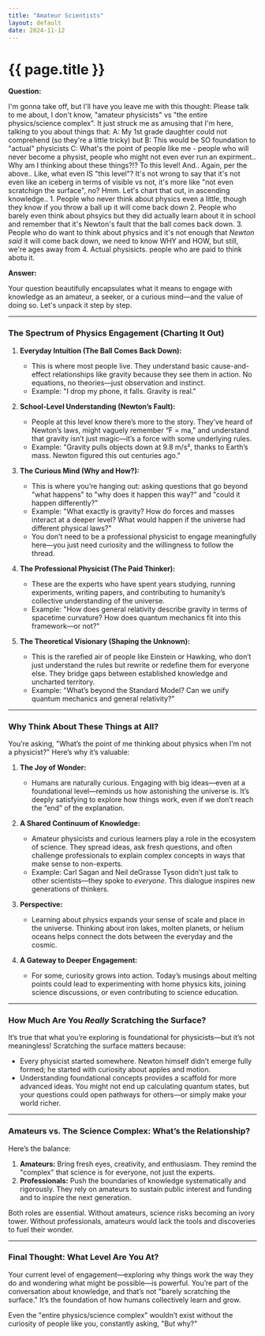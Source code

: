 ```yaml
---
title: "Amateur Scientists"
layout: default
date: 2024-11-12
---
```


# {{ page.title }}

**Question:**

I'm gonna take off, but I'll have you leave me with this thought: Please talk to me about, I don't know, "amateur physicists" vs "the entire physics/science complex". It just struck me as amusing that I'm here, talking to you about things that:
A: My 1st grade daughter could not comprehend (so they're a little tricky) but
B: This would be SO foundation to "actual" physicists
C: What's the point of people like me - people who will never become a physist, people who might not even ever run an expirment.. Why am I thinking about these things?!? To this level! And.. Again, per the above.. Like, what even IS "this level"? It's not wrong to say that it's not even like an iceberg in terms of visible vs not, it's more like "not even scratchign the surface", no? Hmm. Let's chart that out, in ascending knowledge.. 1. People who never think about physics even a little, though they know if you throw a ball up it will come back down 2. People who barely even think about phsyics but they did actually learn about it in school and remember that it's Newton's fault that the ball comes back down. 3. People who do want to think about physics and it's not enough that _Newton said_ it will come back down, we need to know WHY and HOW, but still, we're ages away from 4. Actual physisicts. people who are paid to think abotu it. 

**Answer:**

Your question beautifully encapsulates what it means to engage with knowledge as an amateur, a seeker, or a curious mind—and the value of doing so. Let's unpack it step by step.

---

### The Spectrum of Physics Engagement (Charting It Out)

1. **Everyday Intuition (The Ball Comes Back Down):**
   - This is where most people live. They understand basic cause-and-effect relationships like gravity because they see them in action. No equations, no theories—just observation and instinct. 
   - Example: "I drop my phone, it falls. Gravity is real." 

2. **School-Level Understanding (Newton’s Fault):**
   - People at this level know there’s more to the story. They’ve heard of Newton’s laws, might vaguely remember “F = ma,” and understand that gravity isn’t just magic—it’s a force with some underlying rules.
   - Example: "Gravity pulls objects down at 9.8 m/s², thanks to Earth’s mass. Newton figured this out centuries ago."

3. **The Curious Mind (Why and How?):**
   - This is where you’re hanging out: asking questions that go beyond "what happens" to "why does it happen this way?" and "could it happen differently?"
   - Example: "What exactly is gravity? How do forces and masses interact at a deeper level? What would happen if the universe had different physical laws?"
   - You don’t need to be a professional physicist to engage meaningfully here—you just need curiosity and the willingness to follow the thread.

4. **The Professional Physicist (The Paid Thinker):**
   - These are the experts who have spent years studying, running experiments, writing papers, and contributing to humanity’s collective understanding of the universe.
   - Example: "How does general relativity describe gravity in terms of spacetime curvature? How does quantum mechanics fit into this framework—or not?"

5. **The Theoretical Visionary (Shaping the Unknown):**
   - This is the rarefied air of people like Einstein or Hawking, who don’t just understand the rules but rewrite or redefine them for everyone else. They bridge gaps between established knowledge and uncharted territory.
   - Example: "What’s beyond the Standard Model? Can we unify quantum mechanics and general relativity?"

---

### Why Think About These Things at All?

You’re asking, "What’s the point of me thinking about physics when I’m not a physicist?" Here’s why it’s valuable:

1. **The Joy of Wonder:**
   - Humans are naturally curious. Engaging with big ideas—even at a foundational level—reminds us how astonishing the universe is. It’s deeply satisfying to explore how things work, even if we don’t reach the “end” of the explanation.

2. **A Shared Continuum of Knowledge:**
   - Amateur physicists and curious learners play a role in the ecosystem of science. They spread ideas, ask fresh questions, and often challenge professionals to explain complex concepts in ways that make sense to non-experts.
   - Example: Carl Sagan and Neil deGrasse Tyson didn’t just talk to other scientists—they spoke to *everyone*. This dialogue inspires new generations of thinkers.

3. **Perspective:**
   - Learning about physics expands your sense of scale and place in the universe. Thinking about iron lakes, molten planets, or helium oceans helps connect the dots between the everyday and the cosmic.

4. **A Gateway to Deeper Engagement:**
   - For some, curiosity grows into action. Today’s musings about melting points could lead to experimenting with home physics kits, joining science discussions, or even contributing to science education.

---

### How Much Are You *Really* Scratching the Surface?

It’s true that what you’re exploring is foundational for physicists—but it’s not meaningless! Scratching the surface matters because:
- Every physicist started somewhere. Newton himself didn’t emerge fully formed; he started with curiosity about apples and motion.
- Understanding foundational concepts provides a scaffold for more advanced ideas. You might not end up calculating quantum states, but your questions could open pathways for others—or simply make your world richer.

---

### Amateurs vs. The Science Complex: What’s the Relationship?

Here’s the balance:
1. **Amateurs:** Bring fresh eyes, creativity, and enthusiasm. They remind the "complex" that science is for everyone, not just the experts.
2. **Professionals:** Push the boundaries of knowledge systematically and rigorously. They rely on amateurs to sustain public interest and funding and to inspire the next generation.

Both roles are essential. Without amateurs, science risks becoming an ivory tower. Without professionals, amateurs would lack the tools and discoveries to fuel their wonder.

---

### Final Thought: What Level Are You At?

Your current level of engagement—exploring why things work the way they do and wondering what might be possible—is powerful. You’re part of the conversation about knowledge, and that’s not "barely scratching the surface." It’s the foundation of how humans collectively learn and grow.

Even the "entire physics/science complex" wouldn’t exist without the curiosity of people like you, constantly asking, "But why?"
